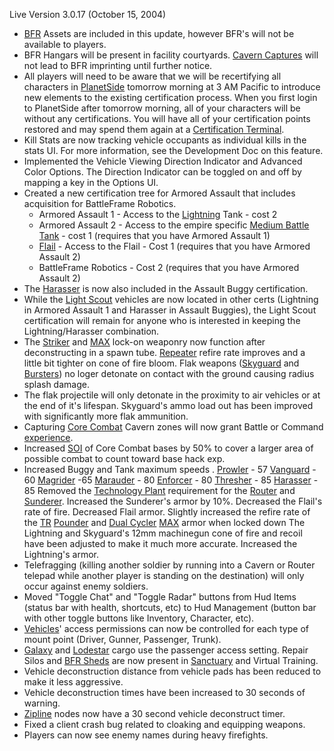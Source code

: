 Live Version 3.0.17 (October 15, 2004)

- [BFR](../vehicles/BattleFrame_Robotics.md) Assets are included in this update,
  however BFR's will not be available to players.
- BFR Hangars will be present in facility courtyards.
  [Cavern Captures](../terminology/Cavern_Captures.md) will not lead to BFR imprinting
  until further notice.
- All players will need to be aware that we will be recertifying all characters
  in [PlanetSide](../PlanetSide.md) tomorrow morning at 3 AM Pacific to
  introduce new elements to the existing certification process. When you first
  login to PlanetSide after tomorrow morning, all of your characters will be
  without any certifications. You will have all of your certification points
  restored and may spend them again at a
  [Certification Terminal](../items/Certification_Terminal.md).
- Kill Stats are now tracking vehicle occupants as individual kills in the stats
  UI. For more information, see the Development Doc on this feature.
- Implemented the Vehicle Viewing Direction Indicator and Advanced Color
  Options. The Direction Indicator can be toggled on and off by mapping a key in
  the Options UI.
- Created a new certification tree for Armored Assault that includes acquisition
  for BattleFrame Robotics.
  - Armored Assault 1 - Access to the [Lightning](../vehicles/Lightning.md)
    Tank - cost 2
  - Armored Assault 2 - Access to the empire specific
    [Medium Battle Tank](../items/Medium_Battle_Tank.md) - cost 1 (requires that
    you have Armored Assault 1)
  - [Flail](../vehicles/Flail.md) - Access to the Flail - Cost 1 (requires that
    you have Armored Assault 2)
  - BattleFrame Robotics - Cost 2 (requires that you have Armored Assault 2)
- The [Harasser](../vehicles/Harasser.md) is now also included in the Assault
  Buggy certification.
- While the [Light Scout](../certifications/Light_Scout.md) vehicles are now
  located in other certs (Lightning in Armored Assault 1 and Harasser in Assault
  Buggies), the Light Scout certification will remain for anyone who is
  interested in keeping the Lightning/Harasser combination.
- The [Striker](../weapons/Striker.md) and
  [MAX](../armor/Mechanized_Assault_Exo-Suit.md) lock-on weaponry now function
  after deconstructing in a spawn tube. [Repeater](../weapons/Repeater.md)
  refire rate improves and a little bit tighter on cone of fire bloom. Flak
  weapons ([Skyguard](../vehicles/Skyguard.md) and
  [Bursters](../armor/Burster.md)) no loger detonate on contact with the ground
  causing radius splash damage.
- The flak projectile will only detonate in the proximity to air vehicles or at
  the end of it's lifespan. Skyguard's ammo load out has been improved with
  significantly more flak ammunition.
- Capturing [Core Combat](../items/Core_Combat.md) Cavern zones will now grant
  Battle or Command [experience](../terminology/Experience.md).
- Increased [SOI](../locations/Sphere_of_Influence.md) of Core Combat bases by
  50% to cover a larger area of possible combat to count toward base hack exp.
- Increased Buggy and Tank maximum speeds . [Prowler](../vehicles/Prowler.md) -
  57 [Vanguard](../vehicles/Vanguard.md) - 60
  [Magrider](../vehicles/Magrider.md) -65 [Marauder](../vehicles/Marauder.md) -
  80 [Enforcer](../vehicles/Enforcer.md) - 80
  [Thresher](../vehicles/Thresher.md) - 85 [Harasser](../vehicles/Harasser.md) -
  85 Removed the [Technology Plant](../locations/Technology_Plant.md)
  requirement for the [Router](../vehicles/Router.md) and
  [Sunderer](../vehicles/Sunderer.md). Increased the Sunderer's armor by 10%.
  Decreased the Flail's rate of fire. Decreased Flail armor. Slightly increased
  the refire rate of the [TR](../terminology/Terran_Republic.md)
  [Pounder](../armor/Pounder.md) and [Dual Cycler](../armor/Dual-Cycler.md)
  [MAX](../armor/Mechanized_Assault_Exo-Suit.md) armor when locked down The
  Lightning and Skyguard's 12mm machinegun cone of fire and recoil have been
  adjusted to make it much more accurate. Increased the Lightning's armor.
- Telefragging (killing another soldier by running into a Cavern or Router
  telepad while another player is standing on the destination) will only occur
  against enemy soldiers.
- Moved "Toggle Chat" and "Toggle Radar" buttons from Hud Items (status bar with
  health, shortcuts, etc) to Hud Management (button bar with other toggle
  buttons like Inventory, Character, etc).
- [Vehicles](../vehicles/Vehicle.md)' access permissions can now be controlled
  for each type of mount point (Driver, Gunner, Passenger, Trunk).
- [Galaxy](../vehicles/Galaxy.md) and [Lodestar](../vehicles/Lodestar.md) cargo
  use the passenger access setting. Repair Silos and
  [BFR Sheds](../items/BFR_Shed.md) are now present in
  [Sanctuary](../locations/Sanctuary.md) and Virtual Training.
- Vehicle deconstruction distance from vehicle pads has been reduced to make it
  less aggressive.
- Vehicle deconstruction times have been increased to 30 seconds of warning.
- [Zipline](../items/Zipline.md) nodes now have a 30 second vehicle deconstruct
  timer.
- Fixed a client crash bug related to cloaking and equipping weapons.
- Players can now see enemy names during heavy firefights.

